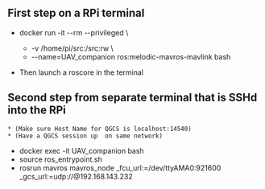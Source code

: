 ## First step on a RPi terminal 
* docker run -it --rm --privileged \
  *  -v /home/pi/src:/src:rw \
  * --name=UAV_companion ros:melodic-mavros-mavlink bash

* Then launch a roscore in the terminal


## Second step from separate terminal that is SSHd into the RPi 
    * (Make sure Host Name for QGCS is localhost:14540) 
    * (Have a QGCS session up  on same network)
* docker exec -it UAV_companion bash
* source ros_entrypoint.sh 
* rosrun mavros mavros_node _fcu_url:=/dev/ttyAMA0:921600 _gcs_url:=udp://@192.168.143.232

